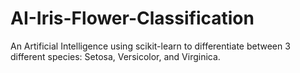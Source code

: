 # AI-Iris-Flower-Classification
An Artificial Intelligence using scikit-learn to differentiate between 3 different species: Setosa, Versicolor, and Virginica.
